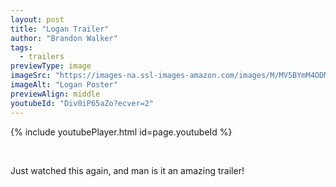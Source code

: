 ```yaml
---
layout: post
title: "Logan Trailer"
author: "Brandon Walker"
tags:
  - trailers
previewType: image
imageSrc: "https://images-na.ssl-images-amazon.com/images/M/MV5BYmM4ODMwY2EtMzZhNC00MmUwLTg4ZDAtMTdhNzc4MDVhNTA1XkEyXkFqcGdeQXVyNDg2MjUxNjM@._V1_SY1000_CR0,0,1465,1000_AL_.jpg"
imageAlt: "Logan Poster"
previewAlign: middle
youtubeId: "Div0iP65aZo?ecver=2"
---
```


{% include youtubePlayer.html id=page.youtubeId %}

<br>

Just watched this again, and man is it an amazing trailer!
